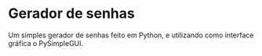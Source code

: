 # Gerador de senhas
Um simples gerador de senhas feito em Python, e utilizando como interface gráfica o PySimpleGUI.
